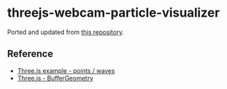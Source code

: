 # threejs-webcam-particle-visualizer
Ported and updated from [this repository](https://github.com/FollowTheDarkside/threejs-webcam-particle-visualizer).

## Reference
- [Three.js example - points / waves](https://threejs.org/examples/?q=particle#webgl_points_waves)
- [Three.js - BufferGeometry](https://threejs.org/docs/#api/en/core/BufferGeometry)